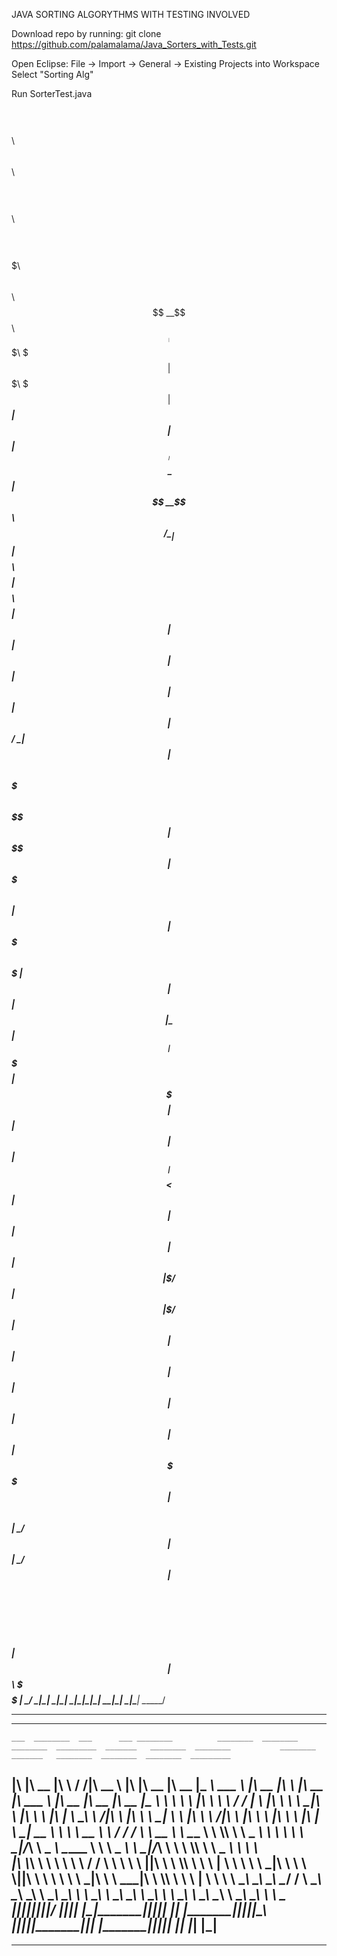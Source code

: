 JAVA SORTING ALGORYTHMS WITH TESTING INVOLVED

Download repo by running:
git clone https://github.com/palamalama/Java_Sorters_with_Tests.git

Open Eclipse:
File -> Import -> General -> Existing Projects into Workspace
Select "Sorting Alg"

Run SorterTest.java
 $$$$$$\  $$$$$$$$\ $$\      $$\ $$\      $$\ $$$$$$$$\ $$\       $$\             $$$$$$$$\ $$$$$$$\  $$$$$$\  $$$$$$\  
$$  __$$\ $$  _____|$$$\    $$$ |$$$\    $$$ |$$  _____|$$ |      $$ |            $$  _____|$$  __$$\ \_$$  _|$$  __$$\ 
$$ /  \__|$$ |      $$$$\  $$$$ |$$$$\  $$$$ |$$ |      $$ |      $$ |            $$ |      $$ |  $$ |  $$ |  $$ /  \__|
$$ |$$$$\ $$$$$\    $$\$$\$$ $$ |$$\$$\$$ $$ |$$$$$\    $$ |      $$ |            $$$$$\    $$$$$$$  |  $$ |  $$ |      
$$ |\_$$ |$$  __|   $$ \$$$  $$ |$$ \$$$  $$ |$$  __|   $$ |      $$ |            $$  __|   $$  __$$<   $$ |  $$ |      
$$ |  $$ |$$ |      $$ |\$  /$$ |$$ |\$  /$$ |$$ |      $$ |      $$ |            $$ |      $$ |  $$ |  $$ |  $$ |  $$\ 
\$$$$$$  |$$$$$$$$\ $$ | \_/ $$ |$$ | \_/ $$ |$$$$$$$$\ $$$$$$$$\ $$$$$$$$\       $$$$$$$$\ $$ |  $$ |$$$$$$\ \$$$$$$  |
 \______/ \________|\__|     \__|\__|     \__|\________|\________|\________|      \________|\__|  \__|\______| \______/ 

-----------------------------------------------------------------------------------------------------------------------------------------------------------------------------------------------
-----------------------------------------------------------------------------------------------------------------------------------------------------------------------------------------------
    ___  ________  ___      ___ ________          ________  ________  ________  _________  _______   ________  ________           ________  _______   ________  ________  ________  _________   
   |\  \|\   __  \|\  \    /  /|\   __  \        |\   ____\|\   __  \|\   __  \|\___   ___\\  ___ \ |\   __  \|\   ____\         |\   __  \|\  ___ \ |\   __  \|\   __  \|\   __  \|\___   ___\ 
   \ \  \ \  \|\  \ \  \  /  / | \  \|\  \       \ \  \___|\ \  \|\  \ \  \|\  \|___ \  \_\ \   __/|\ \  \|\  \ \  \___|_        \ \  \|\  \ \   __/|\ \  \|\  \ \  \|\  \ \  \|\  \|___ \  \_| 
 __ \ \  \ \   __  \ \  \/  / / \ \   __  \       \ \_____  \ \  \\\  \ \   _  _\   \ \  \ \ \  \_|/_\ \   _  _\ \_____  \        \ \   _  _\ \  \_|/_\ \   ____\ \  \\\  \ \   _  _\   \ \  \  
|\  \\_\  \ \  \ \  \ \    / /   \ \  \ \  \       \|____|\  \ \  \\\  \ \  \\  \|   \ \  \ \ \  \_|\ \ \  \\  \\|____|\  \        \ \  \\  \\ \  \_|\ \ \  \___|\ \  \\\  \ \  \\  \|   \ \  \ 
\ \________\ \__\ \__\ \__/ /     \ \__\ \__\        ____\_\  \ \_______\ \__\\ _\    \ \__\ \ \_______\ \__\\ _\ ____\_\  \        \ \__\\ _\\ \_______\ \__\    \ \_______\ \__\\ _\    \ \__\
 \|________|\|__|\|__|\|__|/       \|__|\|__|       |\_________\|_______|\|__|\|__|    \|__|  \|_______|\|__|\|__|\_________\        \|__|\|__|\|_______|\|__|     \|_______|\|__|\|__|    \|__|
                                                    \|_________|                                                 \|_________|                                                                   
-----------------------------------------------------------------------------------------------------------------------------------------------------------------------------------------------
-----------------------------------------------------------------------------------------------------------------------------------------------------------------------------------------------
 
                                                                                                                                                                                                
